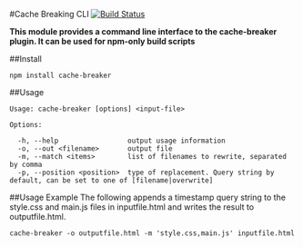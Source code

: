 #Cache Breaking CLI
[![Build Status](https://travis-ci.org/catchin/cache-breaker-cli.svg?branch=master)](https://travis-ci.org/catchin/cache-breaker-cli.svg)

**This module provides a command line interface to the cache-breaker plugin. It can be used for npm-only build scripts**


##Install

```
npm install cache-breaker
```

##Usage

```
Usage: cache-breaker [options] <input-file>

Options:

  -h, --help                 output usage information
  -o, --out <filename>       output file
  -m, --match <items>        list of filenames to rewrite, separated by comma
  -p, --position <position>  type of replacement. Query string by default, can be set to one of [filename|overwrite]
```

##Usage Example
The following appends a timestamp query string to the style.css and main.js files in inputfile.html and writes the result to outputfile.html.
```
cache-breaker -o outputfile.html -m 'style.css,main.js' inputfile.html
```

